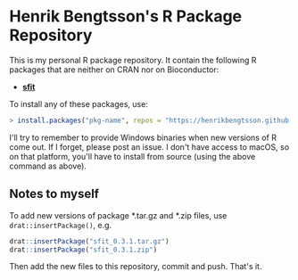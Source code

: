 # Henrik Bengtsson's R Package Repository

This is my personal R package repository.  It contain the following R packages that are neither on CRAN nor on Bioconductor:

 * **[sfit]**

To install any of these packages, use:

```r
> install.packages("pkg-name", repos = "https://henrikbengtsson.github.io/drat")
```

I'll try to remember to provide Windows binaries when new versions of R come out.  If I forget, please post an issue.  I don't have access to macOS, so on that platform, you'll have to install from source (using the above command as above).


## Notes to myself

To add new versions of package *.tar.gz and *.zip files, use `drat::insertPackage()`, e.g.

```r
drat::insertPackage("sfit_0.3.1.tar.gz")
drat::insertPackage("sfit_0.3.1.zip")
```

Then add the new files to this repository, commit and push.  That's it.


[sfit]: https://github.com/HenrikBengtsson/sfit
